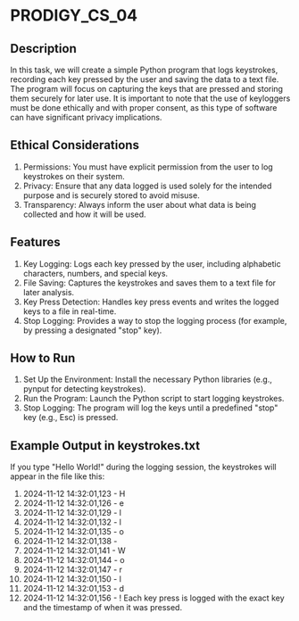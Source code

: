 # PRODIGY_CS_04
## Description
In this task, we will create a simple Python program that logs keystrokes, recording each key pressed by the user and saving the data to a text file. The program will focus on capturing the keys that are pressed and storing them securely for later use. It is important to note that the use of keyloggers must be done ethically and with proper consent, as this type of software can have significant privacy implications.

## Ethical Considerations
1. Permissions: You must have explicit permission from the user to log keystrokes on their system.
2. Privacy: Ensure that any data logged is used solely for the intended purpose and is securely stored to avoid misuse.
3. Transparency: Always inform the user about what data is being collected and how it will be used.
   
## Features
1. Key Logging: Logs each key pressed by the user, including alphabetic characters, numbers, and special keys.
2. File Saving: Captures the keystrokes and saves them to a text file for later analysis.
3. Key Press Detection: Handles key press events and writes the logged keys to a file in real-time.
4. Stop Logging: Provides a way to stop the logging process (for example, by pressing a designated "stop" key).
   
## How to Run
1. Set Up the Environment: Install the necessary Python libraries (e.g., pynput for detecting keystrokes).
2. Run the Program: Launch the Python script to start logging keystrokes.
3. Stop Logging: The program will log the keys until a predefined "stop" key (e.g., Esc) is pressed.

## Example Output in keystrokes.txt
If you type "Hello World!" during the logging session, the keystrokes will appear in the file like this:

1. 2024-11-12 14:32:01,123 - H
2. 2024-11-12 14:32:01,126 - e
3. 2024-11-12 14:32:01,129 - l
4. 2024-11-12 14:32:01,132 - l
5. 2024-11-12 14:32:01,135 - o
6. 2024-11-12 14:32:01,138 -  
7. 2024-11-12 14:32:01,141 - W
8. 2024-11-12 14:32:01,144 - o
9. 2024-11-12 14:32:01,147 - r
10. 2024-11-12 14:32:01,150 - l
11. 2024-11-12 14:32:01,153 - d
12. 2024-11-12 14:32:01,156 - !
Each key press is logged with the exact key and the timestamp of when it was pressed.

